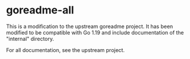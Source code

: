 # goreadme-all

This is a modification to the upstream goreadme project. It has been modified to be compatible with Go 1.19 and include documentation of the "internal" directory.

For all documentation, see the upstream project.